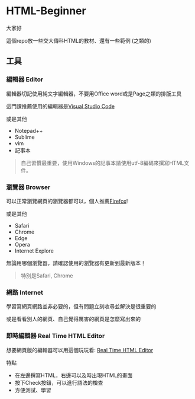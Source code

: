 # HTML-Beginner

大家好

這個repo放一些交大傳科HTML的教材、還有一些範例 (之類的)

## 工具

### 編輯器 Editor

編輯器切記使用純文字編輯器，不要用Office word或是Page之類的排版工具

這門課推薦使用的編輯器是[Visual Studio Code](https://code.visualstudio.com/)

或是其他
- Notepad++
- Sublime
- vim
- 記事本

> 自己習慣最重要，使用Windows的記事本請使用utf-8編碼來撰寫HTML文件。


### 瀏覽器 Browser

可以正常瀏覽網頁的瀏覽器都可以，個人推薦[Firefox](https://www.mozilla.org/zh-TW/firefox/new/)!

或是其他
- Safari
- Chrome
- Edge
- Opera
- Internet Explore

無論用哪個瀏覽器，請確認使用的瀏覽器有更新到最新版本！

> 特別是Safari, Chrome

### 網路 Internet

學習寫網頁網路並非必要的，但有問題立刻收尋並解決是很重要的

或是看看別人的網頁、自己覺得厲害的網頁是怎麼寫出來的

### 即時編輯器 Real Time HTML Editor

想要網頁版的編輯器可以用這個玩玩看: [Real Time HTML Editor](https://yubintw.github.io/Real-Time-HTML-Editor/)

特點
- 在左邊撰寫HTML，右邊可以及時出現HTML的畫面
- 按下Check按鈕，可以進行語法的檢查
- 方便測試、學習